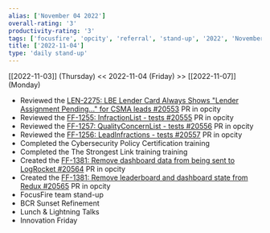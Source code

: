 ```yaml
---
alias: ['November 04 2022']
overall-rating: '3'
productivity-rating: '3'
tags: ['focusfire', 'opcity', 'referral', 'stand-up', '2022', 'November', 'Friday']
title: ['2022-11-04']
type: 'daily stand-up'
---
```

[[2022-11-03]] (Thursday) << 2022-11-04 (Friday) >> [[2022-11-07]] (Monday)

 - Reviewed the [LEN-2275: LBE Lender Card Always Shows "Lender Assignment Pending..." for CSMA leads #20553](https://github.com/Opcity/opcity/pull/20553) PR in opcity
 - Reviewed the [FF-1255: InfractionList - tests #20555](https://github.com/Opcity/opcity/pull/20555) PR in opcity
 - Reviewed the [FF-1257: QualityConcernList - tests #20556](https://github.com/Opcity/opcity/pull/20556) PR in opcity
 - Reviewed the [FF-1256: LeadInfractions - tests #20557](https://github.com/Opcity/opcity/pull/20557) PR in opcity
 - Completed the Cybersecurity Policy Certification training
 - Completed the The Strongest Link training training
 - Created the [FF-1381: Remove dashboard data from being sent to LogRocket #20564](https://github.com/Opcity/opcity/pull/20564) PR in opcity
 - Created the [FF-1381: Remove leaderboard and dashboard state from Redux #20565](https://github.com/Opcity/opcity/pull/20565) PR in opcity
 - FocusFire team stand-up
 - BCR Sunset Refinement
 - Lunch & Lightning Talks
 - Innovation Friday
